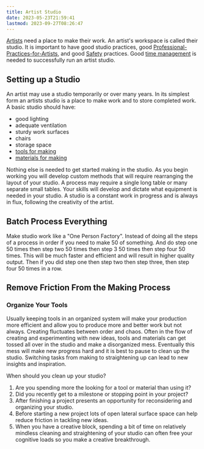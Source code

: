 ```yaml
---
title: Artist Studio
date: 2023-05-23T21:59:41
lastmod: 2023-09-27T08:26:47
---
```


[Artists](artists.md) need a place to make their work. An artist's workspace is called their studio. It is important to have good studio practices, good [Professional-Practices-for-Artists](professional-practices-for-artists.md), and good [Safety](../making/safety.md) practices. Good [time management](time-management.md) is needed to successfully run an artist studio.

## Setting up a Studio

An artist may use a studio temporarily or over many years. In its simplest form an artists studio is a place to make work and to store completed work. A basic studio should have:

- good lighting
- adequate ventilation
- sturdy work surfaces
- chairs
- storage space
- [tools for making](../making/tools.md)
- [materials for making](../sculpture/materials-for-making.md)

Nothing else is needed to get started making in the studio. As you begin working you will develop custom methods that will require rearranging the layout of your studio. A process may require a single long table or many separate small tables. Your skills will develop and dictate what equipment is needed in your studio. A studio is a constant work in progress and is always in flux, following the creativity of the artist.

## Batch Process Everything

Make studio work like a "One Person Factory". Instead of doing all the steps of a process in order if you need to make 50 of something. And do step one 50 times then step two 50 times then step 3 50 times then step four 50 times. This will be much faster and efficient and will result in higher quality output. Then if you did step one then step two then step three, then step four 50 times in a row.

## Remove Friction From the Making Process

### Organize Your Tools

Usually keeping tools in an organized system will make your production more efficient and allow you to produce more and better work but not always. Creating fluctuates between order and chaos. Often in the flow of creating and experimenting with new ideas, tools and materials can get tossed all over in the studio and make a disorganized mess. Eventually this mess will make new progress hard and it is best to pause to clean up the studio. Switching tasks from making to straightening up can lead to new insights and inspiration.

When should you clean up your studio?

1. Are you spending more the looking for a tool or material than using it?
2. Did you recently get to a milestone or stopping point in your project?
3. After finishing a project presents an opportunity for reconsidering and organizing your studio.
4. Before starting a new project lots of open lateral surface space can help reduce friction in tackling new ideas.
5. When you have a creative block, spending a bit of time on relatively mindless cleaning and straightening of your studio can often free your cognitive loads so you make a creative breakthrough.
